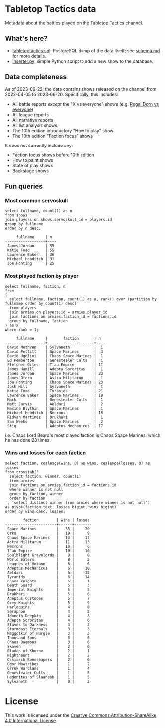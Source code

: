 # Tabletop Tactics data

Metadata about the battles played on the [Tabletop Tactics](https://tabletoptactics.tv/) channel.

## What's here?

* [tabletoptactics.sql](tabletoptactics.sql): PostgreSQL dump of the data itself; see [schema.md](schema.md) for more details.
* [inserter.py](inserter.py): simple Python script to add a new show to the database.

## Data completeness

As of 2023-06-22, the data contains shows released on the channel from 2022-04-05 to 2023-06-20. Specifically, this includes:

* All battle reports _except_ the "X vs everyone" shows (e.g. [Rogal Dorn vs everyone](https://tabletoptactics.tv/2023/02/22/the-rogal-dorn-vs-everyone-warhammer-40000-battle-report/))
* All league reports
* All narrative reports
* All list analysis shows
* The 10th edition introductory "How to play" show
* The 10th edition "Faction focus" shows

It does not currently include any:

* Faction focus shows before 10th edition
* How to paint shows
* State of play shows
* Backstage shows

## Fun queries

### Most common servoskull

```
select fullname, count(1) as n
from shows
join players on shows.servoskull_id = players.id
group by fullname
order by n desc;
```

```
     fullname     | n
------------------+----
 James Jordan     | 59
 Katie Foad       | 55
 Lawrence Baker   | 36
 Michael Hebditch | 31
 Joe Ponting      | 25
```

### Most played faction by player

```
select fullname, faction, n
from
(
  select fullname, faction, count(1) as n, rank() over (partition by fullname order by count(1) desc)
  from players
  join armies on players.id = armies.player_id
  join factions on armies.faction_id = factions.id
  group by fullname, faction
) as x
where rank = 1;
``` 

```
     fullname     |       faction       | n
------------------+---------------------+----
 David Methven    | Sylvaneth           |  1
 David Pettitt    | Space Marines       |  3
 David Ugolini    | Chaos Space Marines |  1
 Ed Pemberton     | Genestealer Cults   |  1
 Fletcher Giles   | T'au Empire         | 11
 James Hamill     | Adepta Sororitas    |  1
 James Jordan     | Space Marines       | 23
 James Otero      | Astra Militarum     |  1
 Joe Ponting      | Chaos Space Marines | 23
 Josh Hill        | Sylvaneth           |  1
 Katie Foad       | Tyranids            | 21
 Lawrence Baker   | Space Marines       | 18
 Mark             | Genestealer Cults   |  1
 Matt Jarvis      | Aeldari             |  2
 Maxine Blythin   | Space Marines       |  1
 Michael Hebditch | Necrons             | 15
 Ridvan Martinez  | Drukhari            |  1
 Sam Weeks        | Space Marines       |  2
 Stig             | Adeptus Mechanicus  | 17
```

i.e. Chaos Lord Beard's most played faction is Chaos Space Marines, which he has done 23 times.

### Wins and losses for each faction

```
select faction, coalesce(wins, 0) as wins, coalesce(losses, 0) as losses
from crosstab('
  select faction, winner, count(1)
  from armies
  join factions on armies.faction_id = factions.id
  where winner is not null
  group by faction, winner
  order by faction
', 'select distinct winner from armies where winner is not null')
as pivot(faction text, losses bigint, wins bigint)
order by wins desc, losses;
```

```
        faction        | wins | losses
-----------------------+------+--------
 Space Marines         |   35 |     20
 Orks                  |   19 |      9
 Chaos Space Marines   |   13 |     17
 Astra Militarum       |   11 |     13
 Necrons               |   10 |      6
 T'au Empire           |   10 |     10
 Soulblight Gravelords |    8 |      0
 World Eaters          |    8 |      2
 Leagues of Votann     |    6 |      6
 Adeptus Mechanicus    |    6 |     10
 Aeldari               |    6 |     12
 Tyranids              |    6 |     14
 Chaos Knights         |    5 |      1
 Death Guard           |    5 |      3
 Imperial Knights      |    5 |      5
 Drukhari              |    5 |      6
 Adeptus Custodes      |    5 |      7
 Grey Knights          |    5 |      9
 Harlequins            |    4 |      0
 Seraphon              |    4 |      2
 Idoneth Deepkin       |    4 |      3
 Adepta Sororitas      |    4 |      6
 Slaves to Darkness    |    3 |      3
 Stormcast Eternals    |    3 |      3
 Maggotkin of Nurgle   |    3 |      3
 Thousand Sons         |    3 |      6
 Chaos Daemons         |    3 |      6
 Skaven                |    2 |      0
 Blades of Khorne      |    2 |      1
 Nighthaunt            |    2 |      2
 Ossiarch Bonereapers  |    2 |      6
 Ogor Mawtribes        |    1 |      2
 Orruk Warclans        |    1 |      4
 Genestealer Cults     |    1 |      5
 Hedonites of Slaanesh |    1 |      5
 Sylvaneth             |    0 |      2
```

# License

This work is licensed under the [Creative Commons Attribution-ShareAlike 4.0 International License](http://creativecommons.org/licenses/by-sa/4.0/).
